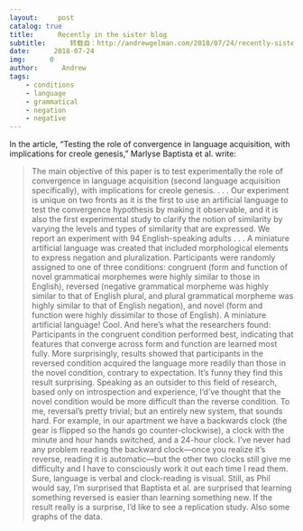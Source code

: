 ```yaml
---
layout:     post
catalog: true
title:      Recently in the sister blog
subtitle:      转载自：http://andrewgelman.com/2018/07/24/recently-sister-blog-5/
date:      2018-07-24
img:      0
author:      Andrew
tags:
    - conditions
    - language
    - grammatical
    - negation
    - negative
---
```


In the article, “Testing the role of convergence in language acquisition, with implications for creole genesis,” Marlyse Baptista et al. write:
> The main objective of this paper is to test experimentally the role of convergence in language acquisition (second language acquisition specifically), with implications for creole genesis. . . . Our experiment is unique on two fronts as it is the first to use an artificial language to test the convergence hypothesis by making it observable, and it is also the first experimental study to clarify the notion of similarity by varying the levels and types of similarity that are expressed. We report an experiment with 94 English-speaking adults . . . A miniature artificial language was created that included morphological elements to express negation and pluralization. Participants were randomly assigned to one of three conditions: congruent (form and function of novel grammatical morphemes were highly similar to those in English), reversed (negative grammatical morpheme was highly similar to that of English plural, and plural grammatical morpheme was highly similar to that of English negation), and novel (form and function were highly dissimilar to those of English).
A miniature artificial language! Cool.
And here’s what the researchers found:
> Participants in the congruent condition performed best, indicating that features that converge across form and function are learned most fully. More surprisingly, results showed that participants in the reversed condition acquired the language more readily than those in the novel condition, contrary to expectation.
It’s funny they find this result surprising. Speaking as an outsider to this field of research, based only on introspection and experience, I’d’ve thought that the novel condition would be more difficult than the reverse condition. To me, reversal’s pretty trivial; but an entirely new system, that sounds hard. For example, in our apartment we have a backwards clock (the gear is flipped so the hands go counter-clockwise), a clock with the minute and hour hands switched, and a 24-hour clock. I’ve never had any problem reading the backward clock—once you realize it’s reverse, reading it is automatic—but the other two clocks still give me difficulty and I have to consciously work it out each time I read them.
Sure, language is verbal and clock-reading is visual. Still, as Phil would say, I’m surprised that Baptista et al. are surprised that learning something reversed is easier than learning something new.
If the result really is a surprise, I’d like to see a replication study. Also some graphs of the data.

